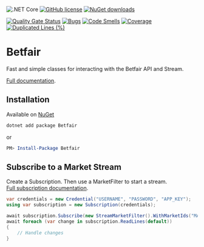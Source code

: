 ![.NET Core](https://github.com/KelvinVail/Betfair/workflows/.NET%20Core/badge.svg)
[![GitHub license](https://img.shields.io/github/license/mashape/apistatus.svg)](https://github.com/kelvinvail/Betfair/blob/master/LICENSE)
[![NuGet downloads](https://img.shields.io/nuget/v/Betfair.svg)](https://www.nuget.org/packages/Betfair/)

[![Quality Gate Status](https://sonarcloud.io/api/project_badges/measure?project=KelvinVail_Betfair&metric=alert_status)](https://sonarcloud.io/summary/new_code?id=KelvinVail_Betfair)
[![Bugs](https://sonarcloud.io/api/project_badges/measure?project=KelvinVail_Betfair&metric=bugs)](https://sonarcloud.io/summary/new_code?id=KelvinVail_Betfair)
[![Code Smells](https://sonarcloud.io/api/project_badges/measure?project=KelvinVail_Betfair&metric=code_smells)](https://sonarcloud.io/summary/new_code?id=KelvinVail_Betfair)
[![Coverage](https://sonarcloud.io/api/project_badges/measure?project=KelvinVail_Betfair&metric=coverage)](https://sonarcloud.io/summary/new_code?id=KelvinVail_Betfair)
[![Duplicated Lines (%)](https://sonarcloud.io/api/project_badges/measure?project=KelvinVail_Betfair&metric=duplicated_lines_density)](https://sonarcloud.io/summary/new_code?id=KelvinVail_Betfair)

# Betfair
Fast and simple classes for interacting with the Betfair API and Stream.

[Full documentation](/docs/README.md).

## Installation

Available on [NuGet](https://www.nuget.org/packages/Betfair/)
```bash
dotnet add package Betfair
```
or
```powershell
PM> Install-Package Betfair
```

## Subscribe to a Market Stream
Create a Subscription. Then use a MarketFilter to start a stream.  
[Full subscription documentation](/docs/Subscription.md).

```csharp
var credentials = new Credential("USERNAME", "PASSWORD", "APP_KEY");
using var subscription = new Subscription(credentials);

await subscription.Subscribe(new StreamMarketFilter().WithMarketIds("MARKET_ID"))
await foreach (var change in subscription.ReadLines(default))
{
	// Handle changes
}
```